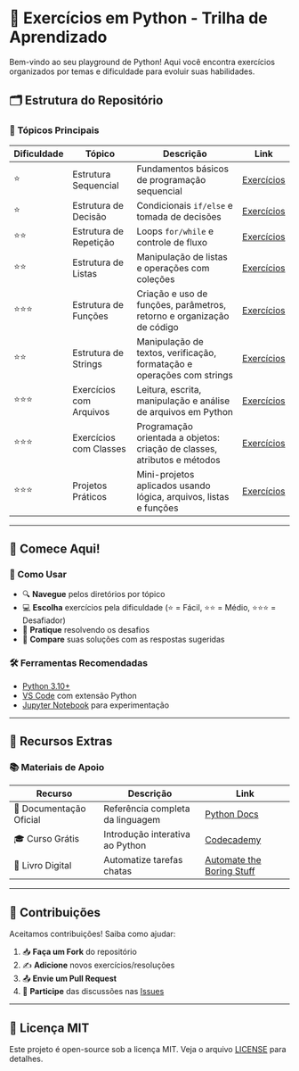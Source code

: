 # 🐍 Exercícios em Python - Trilha de Aprendizado

Bem-vindo ao seu playground de Python! Aqui você encontra exercícios organizados por temas e dificuldade para evoluir suas habilidades.

## 🗂️ Estrutura do Repositório

### 📌 Tópicos Principais

| Dificuldade | Tópico                  | Descrição                                                                 | Link                                                                 |
|-------------|-------------------------|---------------------------------------------------------------------------|----------------------------------------------------------------------|
| ⭐️         | Estrutura Sequencial    | Fundamentos básicos de programação sequencial                             | [Exercícios](./Estrutura%20Sequencial/exercicios.md)                 |
| ⭐️         | Estrutura de Decisão    | Condicionais `if/else` e tomada de decisões                               | [Exercícios](./Estrutura%20De%20Decis%C3%A3o/exercicios.md)          |
| ⭐️⭐️       | Estrutura de Repetição  | Loops `for/while` e controle de fluxo                                     | [Exercícios](./Estrutura%20De%20Repeti%C3%A7%C3%A3o/exercicios.md)   |
| ⭐️⭐️       | Estrutura de Listas     | Manipulação de listas e operações com coleções                            | [Exercícios](./Estrutura%20De%20Listas/exercicios.md)                |
| ⭐️⭐️⭐️     | Estrutura de Funções    | Criação e uso de funções, parâmetros, retorno e organização de código     | [Exercícios](./Estrutura%20De%20Fun%C3%A7%C3%B5es/exercicios.md)     |
| ⭐️⭐️       | Estrutura de Strings     | Manipulação de textos, verificação, formatação e operações com strings    | [Exercícios](./Estrutura%20De%20Strings/exercicios.md)               |
| ⭐️⭐️⭐️     | Exercícios com Arquivos  | Leitura, escrita, manipulação e análise de arquivos em Python            | [Exercícios](./Estrutura%20De%20Arquivos/exercicios.md)                     |
| ⭐️⭐️⭐️     | Exercícios com Classes   | Programação orientada a objetos: criação de classes, atributos e métodos | [Exercícios](./Estrutura%20De%20Classes/exercicios.md)                      |
| ⭐️⭐️⭐️     | Projetos Práticos        | Mini-projetos aplicados usando lógica, arquivos, listas e funções        | [Exercícios](./Exercicios%20De%20Projetos/exercicios.md)              |



---

## 🚀 Comece Aqui!

### 📌 Como Usar
- 🔍 **Navegue** pelos diretórios por tópico
- 💻 **Escolha** exercícios pela dificuldade (⭐️ = Fácil, ⭐️⭐️ = Médio, ⭐️⭐️⭐️ = Desafiador)
- 🧠 **Pratique** resolvendo os desafios
- 🔄 **Compare** suas soluções com as respostas sugeridas

### 🛠️ Ferramentas Recomendadas
- [Python 3.10+](https://www.python.org/downloads/)
- [VS Code](https://code.visualstudio.com/) com extensão Python
- [Jupyter Notebook](https://jupyter.org/) para experimentação

---

## 🌟 Recursos Extras

### 📚 Materiais de Apoio
| Recurso | Descrição | Link |
|---------|-----------|------|
| 📖 Documentação Oficial | Referência completa da linguagem | [Python Docs](https://docs.python.org/3/) |
| 🎓 Curso Grátis | Introdução interativa ao Python | [Codecademy](https://www.codecademy.com/learn/learn-python-3) |
| 📘 Livro Digital | Automatize tarefas chatas | [Automate the Boring Stuff](https://automatetheboringstuff.com/) |

---

## 🤝 Contribuições
Aceitamos contribuições! Saiba como ajudar:

1. 📥 **Faça um Fork** do repositório
2. ✍️ **Adicione** novos exercícios/resoluções
3. 📤 **Envie um Pull Request**
4. 🎉 **Participe** das discussões nas [Issues](link-para-issues)

---

## 📜 Licença MIT
Este projeto é open-source sob a licença MIT. Veja o arquivo [LICENSE](LICENSE) para detalhes.